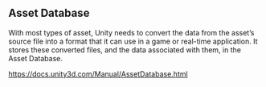 ## Asset Database
With most types of asset, Unity needs to convert the data from the asset’s source file into a format that it can use in a game or real-time application. It stores these converted files, and the data associated with them, in the Asset Database.

https://docs.unity3d.com/Manual/AssetDatabase.html
